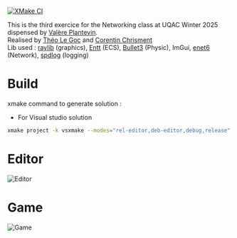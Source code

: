 [![XMake CI](https://github.com/corentinch59/UQAC_ReseauTP3/actions/workflows/xmake-ci.yml/badge.svg?branch=main)](https://github.com/corentinch59/UQAC_ReseauTP3/actions/workflows/xmake-ci.yml)

This is the third exercice for the Networking class at UQAC Winter 2025 dispensed by [Valère Plantevin](https://github.com/VALERE91).   
Realised by [Théo Le Goc](https://github.com/tlegoc) and [Corentin Chrisment](https://github.com/corentinch59)   
Lib used : [raylib](https://www.raylib.com/) (graphics), [Entt](https://github.com/skypjack/entt) (ECS), [Bullet3](https://github.com/bulletphysics/bullet3) (Physic), ImGui, [enet6](https://github.com/SirLynix/enet6) (Network), [spdlog](https://github.com/gabime/spdlog) (logging)

# Build
xmake command to generate solution :
- For Visual studio solution
```bash
xmake project -k vsxmake --modes="rel-editor,deb-editor,debug,release"
```

# Editor
![Editor](https://github.com/user-attachments/assets/2dbf318f-dc65-4267-b1a0-63de5b2fc50f)

# Game
![Game](https://github.com/user-attachments/assets/17d0a965-05d2-48ce-b5cc-fa66b3ad6e1c)
